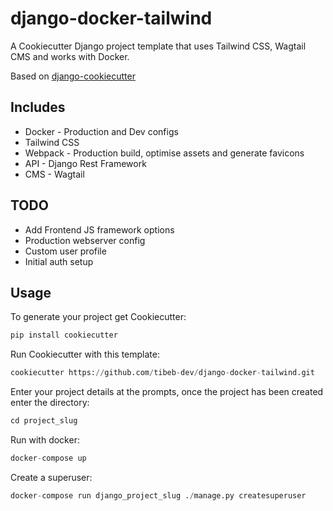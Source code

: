 # django-docker-tailwind
A Cookiecutter Django project template that uses Tailwind CSS, Wagtail CMS and works with Docker.

Based on [django-cookiecutter](https://github.com/pydanny/cookiecutter-django)

## Includes

* Docker - Production and Dev configs
* Tailwind CSS
* Webpack - Production build, optimise assets and generate favicons
* API - Django Rest Framework
* CMS - Wagtail

## TODO

* Add Frontend JS framework options
* Production webserver config
* Custom user profile
* Initial auth setup

## Usage

To generate your project get Cookiecutter:

```python
pip install cookiecutter
```

Run Cookiecutter with this template:

```python
cookiecutter https://github.com/tibeb-dev/django-docker-tailwind.git 
```

Enter your project details at the prompts, once the project has been created enter the directory:

```python
cd project_slug
```

Run with docker:

```python
docker-compose up
```

Create a superuser:

```python
docker-compose run django_project_slug ./manage.py createsuperuser
```

